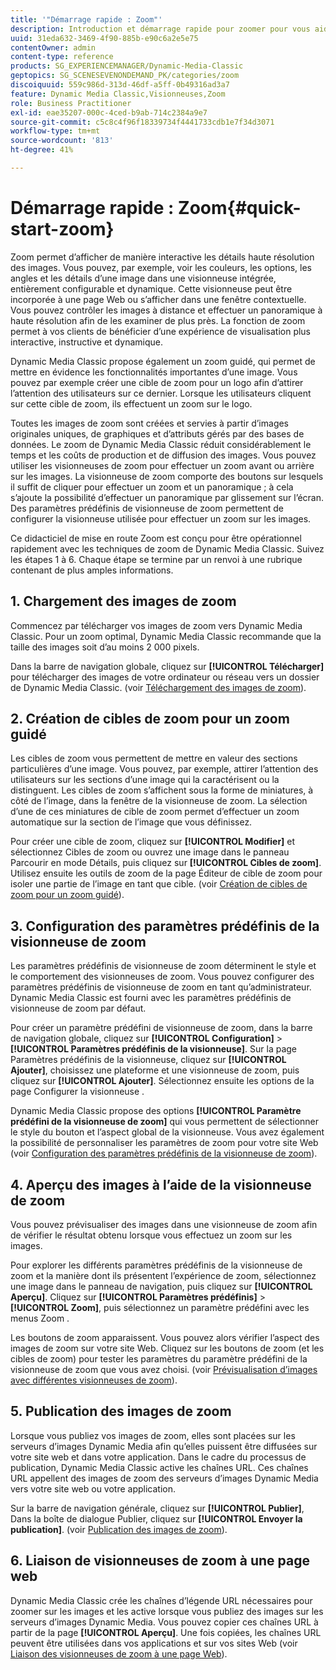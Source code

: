 ```yaml
---
title: '"Démarrage rapide : Zoom"'
description: Introduction et démarrage rapide pour zoomer pour vous aider à démarrer rapidement.
uuid: 31eda632-3469-4f90-885b-e90c6a2e5e75
contentOwner: admin
content-type: reference
products: SG_EXPERIENCEMANAGER/Dynamic-Media-Classic
geptopics: SG_SCENESEVENONDEMAND_PK/categories/zoom
discoiquuid: 559c986d-313d-46df-a5ff-0b49316ad3a7
feature: Dynamic Media Classic,Visionneuses,Zoom
role: Business Practitioner
exl-id: eae35207-000c-4ced-b9ab-714c2384a9e7
source-git-commit: c5c8c4f96f18339734f4441733cdb1e7f34d3071
workflow-type: tm+mt
source-wordcount: '813'
ht-degree: 41%

---
```


# Démarrage rapide : Zoom{#quick-start-zoom}

Zoom permet d’afficher de manière interactive les détails haute résolution des images. Vous pouvez, par exemple, voir les couleurs, les options, les angles et les détails d’une image dans une visionneuse intégrée, entièrement configurable et dynamique. Cette visionneuse peut être incorporée à une page Web ou s’afficher dans une fenêtre contextuelle. Vous pouvez contrôler les images à distance et effectuer un panoramique à haute résolution afin de les examiner de plus près. La fonction de zoom permet à vos clients de bénéficier d’une expérience de visualisation plus interactive, instructive et dynamique. 

Dynamic Media Classic propose également un zoom guidé, qui permet de mettre en évidence les fonctionnalités importantes d’une image. Vous pouvez par exemple créer une cible de zoom pour un logo afin d’attirer l’attention des utilisateurs sur ce dernier. Lorsque les utilisateurs cliquent sur cette cible de zoom, ils effectuent un zoom sur le logo.

Toutes les images de zoom sont créées et servies à partir d’images originales uniques, de graphiques et d’attributs gérés par des bases de données. Le zoom de Dynamic Media Classic réduit considérablement le temps et les coûts de production et de diffusion des images. Vous pouvez utiliser les visionneuses de zoom pour effectuer un zoom avant ou arrière sur les images. La visionneuse de zoom comporte des boutons sur lesquels il suffit de cliquer pour effectuer un zoom et un panoramique ; à cela s’ajoute la possibilité d’effectuer un panoramique par glissement sur l’écran. Des paramètres prédéfinis de visionneuse de zoom permettent de configurer la visionneuse utilisée pour effectuer un zoom sur les images.

Ce didacticiel de mise en route Zoom est conçu pour être opérationnel rapidement avec les techniques de zoom de Dynamic Media Classic. Suivez les étapes 1 à 6. Chaque étape se termine par un renvoi à une rubrique contenant de plus amples informations.

## 1. Chargement des images de zoom

Commencez par télécharger vos images de zoom vers Dynamic Media Classic. Pour un zoom optimal, Dynamic Media Classic recommande que la taille des images soit d’au moins 2 000 pixels.

Dans la barre de navigation globale, cliquez sur **[!UICONTROL Télécharger]** pour télécharger des images de votre ordinateur ou réseau vers un dossier de Dynamic Media Classic. (voir [Téléchargement des images de zoom](uploading-zoom-images.md#uploading_zoom_images)).

## 2. Création de cibles de zoom pour un zoom guidé

Les cibles de zoom vous permettent de mettre en valeur des sections particulières d’une image. Vous pouvez, par exemple, attirer l’attention des utilisateurs sur les sections d’une image qui la caractérisent ou la distinguent. Les cibles de zoom s’affichent sous la forme de miniatures, à côté de l’image, dans la fenêtre de la visionneuse de zoom. La sélection d’une de ces miniatures de cible de zoom permet d’effectuer un zoom automatique sur la section de l’image que vous définissez.

Pour créer une cible de zoom, cliquez sur **[!UICONTROL Modifier]** et sélectionnez Cibles de zoom ou ouvrez une image dans le panneau Parcourir en mode Détails, puis cliquez sur **[!UICONTROL Cibles de zoom]**. Utilisez ensuite les outils de zoom de la page Éditeur de cible de zoom pour isoler une partie de l’image en tant que cible. (voir [Création de cibles de zoom pour un zoom guidé](creating-zoom-targets-guided-zoom.md#creating_zoom_targets_for_guided_zoom)).

## 3. Configuration des paramètres prédéfinis de la visionneuse de zoom

Les paramètres prédéfinis de visionneuse de zoom déterminent le style et le comportement des visionneuses de zoom. Vous pouvez configurer des paramètres prédéfinis de visionneuse de zoom en tant qu’administrateur. Dynamic Media Classic est fourni avec les paramètres prédéfinis de visionneuse de zoom par défaut.

Pour créer un paramètre prédéfini de visionneuse de zoom, dans la barre de navigation globale, cliquez sur **[!UICONTROL Configuration]** > **[!UICONTROL Paramètres prédéfinis de la visionneuse]**. Sur la page Paramètres prédéfinis de la visionneuse, cliquez sur **[!UICONTROL Ajouter]**, choisissez une plateforme et une visionneuse de zoom, puis cliquez sur **[!UICONTROL Ajouter]**. Sélectionnez ensuite les options de la page Configurer la visionneuse .

Dynamic Media Classic propose des options **[!UICONTROL Paramètre prédéfini de la visionneuse de zoom]** qui vous permettent de sélectionner le style du bouton et l’aspect global de la visionneuse. Vous avez également la possibilité de personnaliser les paramètres de zoom pour votre site Web (voir [Configuration des paramètres prédéfinis de la visionneuse de zoom](setting-zoom-viewer-presets.md#setting_up_zoom_viewer_presets)).

## 4. Aperçu des images à l’aide de la visionneuse de zoom

Vous pouvez prévisualiser des images dans une visionneuse de zoom afin de vérifier le résultat obtenu lorsque vous effectuez un zoom sur les images.

Pour explorer les différents paramètres prédéfinis de la visionneuse de zoom et la manière dont ils présentent l’expérience de zoom, sélectionnez une image dans le panneau de navigation, puis cliquez sur **[!UICONTROL Aperçu]**. Cliquez sur **[!UICONTROL Paramètres prédéfinis]** > **[!UICONTROL Zoom]**, puis sélectionnez un paramètre prédéfini avec les menus Zoom .

Les boutons de zoom apparaissent. Vous pouvez alors vérifier l’aspect des images de zoom sur votre site Web. Cliquez sur les boutons de zoom (et les cibles de zoom) pour tester les paramètres du paramètre prédéfini de la visionneuse de zoom que vous avez choisi. (voir [Prévisualisation d’images avec différentes visionneuses de zoom](previewing-image-assets-different-zoom.md#previewing_image_assets_with_different_zoom_viewers)).

## 5. Publication des images de zoom

Lorsque vous publiez vos images de zoom, elles sont placées sur les serveurs d’images Dynamic Media afin qu’elles puissent être diffusées sur votre site web et dans votre application. Dans le cadre du processus de publication, Dynamic Media Classic active les chaînes URL. Ces chaînes URL appellent des images de zoom des serveurs d’images Dynamic Media vers votre site web ou votre application.

Sur la barre de navigation générale, cliquez sur **[!UICONTROL Publier]**, Dans la boîte de dialogue Publier, cliquez sur **[!UICONTROL Envoyer la publication]**. (voir [Publication des images de zoom](publishing-zoom-images.md#publishing_zoom_images)).

## 6. Liaison de visionneuses de zoom à une page web

Dynamic Media Classic crée les chaînes d’légende URL nécessaires pour zoomer sur les images et les active lorsque vous publiez des images sur les serveurs d’images Dynamic Media. Vous pouvez copier ces chaînes URL à partir de la page **[!UICONTROL Aperçu]**. Une fois copiées, les chaînes URL peuvent être utilisées dans vos applications et sur vos sites Web (voir [Liaison des visionneuses de zoom à une page Web](linking-zoom-viewers-web-pages.md#linking_zoom_viewers_to_your_web_pages)).
